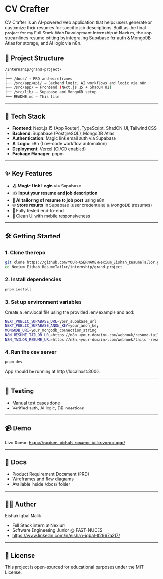 # CV Crafter

CV Crafter is an AI-powered web application that helps users generate or customize their resumes for specific job descriptions. Built as the final project for my Full Stack Web Development Internship at Nexium, the app streamlines resume editing by integrating Supabase for auth & MongoDB Atlas for storage, and AI logic via n8n.

## 📁 Project Structure

```bash
/internship/grand-project/
│
├── /docs/ → PRD and wireframes
├── /src/app/api/ → Backend logic, AI workflows and logic via n8n
├── /src/app/ → Frontend (Next.js 15 + ShadCN UI)
├── /src/lib/ → Supabase and MongoDB setup
└── README.md → This file
```

---

## 🔧 Tech Stack

- **Frontend**: Next.js 15 (App Router), TypeScript, ShadCN UI, Tailwind CSS
- **Backend**: Supabase (PostgreSQL), MongoDB Atlas
- **Authentication**: Magic link email auth via Supabase
- **AI Logic**: n8n (Low-code workflow automation)
- **Deployment**: Vercel (CI/CD enabled)
- **Package Manager**: pnpm

---

## ✨ Key Features

- 📤 **Magic Link Login** via Supabase
- ✍️ **Input your resume and job description**
- 🤖 **AI tailoring of resume to job post** using n8n
- 🌐 **Store results** in Supabase (user credentials) & MongoDB (resumes)
- 🧪 Fully tested end-to-end
- 🎨 Clean UI with mobile responsiveness

---

## 🛠️ Getting Started

### 1. Clone the repo

```bash
git clone https://github.com/YOUR-USERNAME/Nexium_Eishah_ResumeTailor.git
cd Nexium_Eishah_ResumeTailor/internship/grand-project
```

### 2. Install dependencies

```bash
pnpm install
```

### 3. Set up environment variables

Create a .env.local file using the provided .env.example and add:

```bash
NEXT_PUBLIC_SUPABASE_URL=your_supabase_url
NEXT_PUBLIC_SUPABASE_ANON_KEY=your_anon_key
MONGODB_URI=your_mongodb_connection_string
N8N_RESUME_TAILOR_URL=https://n8n.<your-domain>.com/webhook/resume-tailor
N8N_TAILOR_RESUME_URL=https://n8n.<your-domain>.com/webhook/tailor-resume
```

### 4. Run the dev server

```bash
pnpm dev
```
App should be running at http://localhost:3000.

--- 

## 🧪 Testing

- Manual test cases done
- Verified auth, AI logic, DB insertions

---

## 📹 Demo

Live Demo: https://nexium-eishah-resume-tailor.vercel.app/

---

## 📁 Docs

- Product Requirement Document (PRD)
- Wireframes and flow diagrams
- Available inside /docs/ folder

---

## 🙋‍♀️ Author

Eishah Iqbal Malik
- Full Stack intern at Nexium
- Software Engineering Junior @ FAST-NUCES
- https://www.linkedin.com/in/eishah-iqbal-02967a317/

---

## 📜 License

This project is open-sourced for educational purposes under the MIT License.